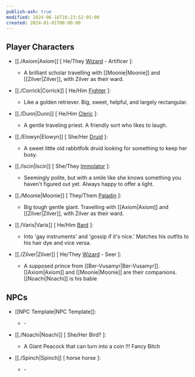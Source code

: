 ```yaml
---
publish-ash: true
modified: 2024-06-16T16:23:52-05:00
created: 2024-01-01T00:00:00
---
```

## Player Characters
- [[./Axiom|Axiom]] [ He/They [Wizard](Wizard) - Artificer ]: 
    - A brilliant scholar travelling with [[Moonie|Moonie]] and [[Zilver|Zilver]], with Zilver as their ward.

- [[./Corrick|Corrick]] [ He/Him [Fighter](Fighter) ]: 
    - Like a golden retriever. Big, sweet, helpful, and largely rectangular.

- [[./Dunn|Dunn]] [ He/Him [Cleric](Cleric) ]: 
    - A gentle traveling priest. A friendly sort who likes to laugh.

- [[./Elowyn|Elowyn]] [ She/Her [Druid](Druid) ]: 
    - A sweet little old rabbitfolk druid looking for something to keep her busy.

- [[./Iscin|Iscin]] [ She/They [Immolator](Immolator) ]: 
    - Seemingly polite, but with a smile like she knows something you haven't figured out yet. Always happy to offer a light.

- [[./Moonie|Moonie]] [ They/Them [Paladin](Paladin) ]: 
    - Big tough gentle giant. Travelling with [[Axiom|Axiom]] and [[Zilver|Zilver]], with Zilver as their ward.

- [[./Varis|Varis]] [ He/Him [Bard](Bard) ]: 
    - Into 'gay instruments' and 'gossip if it's nice.' Matches his outfits to his hair dye and vice versa.

- [[./Zilver|Zilver]] [ He/They [Wizard](Wizard) - Seer ]: 
    - A supposed prince from [[Ber-Vusamyr|Ber-Vusamyr]]. [[Axiom|Axiom]] and [[Moonie|Moonie]] are their companions. [[Noachi|Noachi]] is his babie



	
## NPCs
- [[NPC Template|NPC Template]]: 
    - \-

- [[./Noachi|Noachi]] [ She/Her Bird? ]: 
    - A Giant Peacock that can turn into a coin !!! Fancy Bitch

- [[./Spinch|Spinch]] [ horse horse ]: 
    - \-



